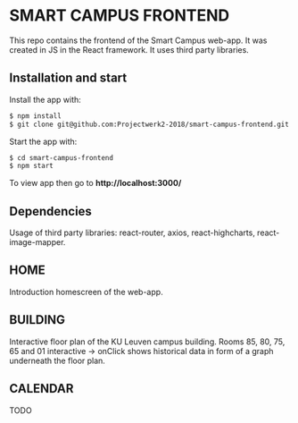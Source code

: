 # SMART CAMPUS FRONTEND

This repo contains the frontend of the Smart Campus web-app.
It was created in JS in the React framework. It uses third party libraries.

## Installation and start

Install the app with:

```bash
$ npm install
$ git clone git@github.com:Projectwerk2-2018/smart-campus-frontend.git
```

Start the app with:

```bash
$ cd smart-campus-frontend
$ npm start
```

To view app then go to **http://localhost:3000/**

## Dependencies

Usage of third party libraries: react-router, axios, react-highcharts, react-image-mapper.

## HOME

Introduction homescreen of the web-app.

## BUILDING

Interactive floor plan of the KU Leuven campus building.
Rooms 85, 80, 75, 65 and 01 interactive -> onClick shows historical data in form of a graph underneath the floor plan.

## CALENDAR

TODO